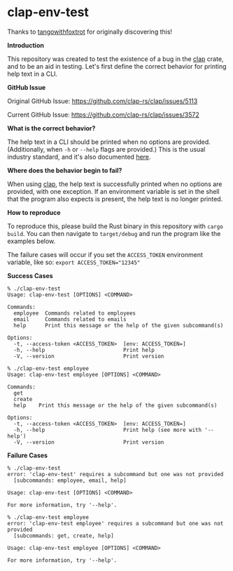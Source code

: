 # clap-env-test

Thanks to [tangowithfoxtrot](https://github.com/tangowithfoxtrot) for originally discovering this!

**Introduction**

This repository was created to test the existence of a bug in the [clap](https://github.com/clap-rs/clap) crate, and to be an aid in testing. Let's first define the correct behavior for printing help text in a CLI.

**GitHub Issue**

Original GitHub Issue: https://github.com/clap-rs/clap/issues/5113

Current GitHub Issue: https://github.com/clap-rs/clap/issues/3572

**What is the correct behavior?**

The help text in a CLI should be printed when no options are provided. (Additionally, when `-h` or `--help` flags are provided.) This is the usual industry standard, and it's also documented [here](https://clig.dev/#help).

**Where does the behavior begin to fail?**

When using [clap](https://github.com/clap-rs/clap), the help text is successfully printed when no options are provided, with one exception. If an environment variable is set in the shell that the program also expects is present, the help text is no longer printed.

**How to reproduce**

To reproduce this, please build the Rust binary in this repository with `cargo build`. You can then navigate to `target/debug` and run the program like the examples below.

The failure cases will occur if you set the `ACCESS_TOKEN` environment variable, like so: `export ACCESS_TOKEN="12345"`

**Success Cases**

```
% ./clap-env-test
Usage: clap-env-test [OPTIONS] <COMMAND>

Commands:
  employee  Commands related to employees
  email     Commands related to emails
  help      Print this message or the help of the given subcommand(s)

Options:
  -t, --access-token <ACCESS_TOKEN>  [env: ACCESS_TOKEN=]
  -h, --help                         Print help
  -V, --version                      Print version
```

```
% ./clap-env-test employee
Usage: clap-env-test employee [OPTIONS] <COMMAND>

Commands:
  get     
  create  
  help    Print this message or the help of the given subcommand(s)

Options:
  -t, --access-token <ACCESS_TOKEN>  [env: ACCESS_TOKEN=]
  -h, --help                         Print help (see more with '--help')
  -V, --version                      Print version
```

**Failure Cases**

```
% ./clap-env-test            
error: 'clap-env-test' requires a subcommand but one was not provided
  [subcommands: employee, email, help]

Usage: clap-env-test [OPTIONS] <COMMAND>

For more information, try '--help'.
```

```
% ./clap-env-test employee   
error: 'clap-env-test employee' requires a subcommand but one was not provided
  [subcommands: get, create, help]

Usage: clap-env-test employee [OPTIONS] <COMMAND>

For more information, try '--help'.
```
